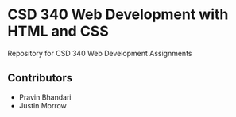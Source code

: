 # CSD 340 Web Development with HTML and CSS
Repository for CSD 340 Web Development Assignments

## Contributors
- Pravin Bhandari
- Justin Morrow

<!-- 
Reference:
https://github.com/adam-p/markdown-here/wiki/Markdown-Cheatsheet 
# H1
## H2
* or - or + Bullet
-->